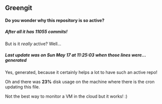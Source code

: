 ## Greengit

#### Do you wonder why this repository is so active?

##### After all it has 11055 commits!

But is it *really* active? Well...

##### Last update was on Sun May 17 at 11:25:03 when those lines were... generated

Yes, generated, because it certainly helps a lot to have such an active repo!

Oh and there was **23%** disk usage on the machine
where there is the cron updating this file.

Not the best way to monitor a VM in the cloud but it works! :)
